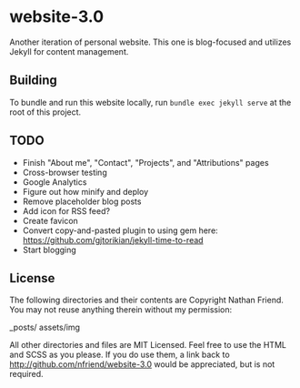 # website-3.0

Another iteration of personal website.  This one is blog-focused and utilizes Jekyll for content management.

## Building

To bundle and run this website locally, run `bundle exec jekyll serve` at the root of this project.

## TODO

- Finish "About me", "Contact", "Projects", and "Attributions" pages
- Cross-browser testing
- Google Analytics
- Figure out how minify and deploy
- Remove placeholder blog posts
- Add icon for RSS feed?
- Create favicon
- Convert copy-and-pasted plugin to using gem here: https://github.com/gjtorikian/jekyll-time-to-read
- Start blogging

## License

The following directories and their contents are Copyright Nathan Friend. You may not reuse anything therein without my permission:

_posts/
assets/img

All other directories and files are MIT Licensed. Feel free to use the HTML and SCSS as you please. If you do use them, a link back to http://github.com/nfriend/website-3.0 would be appreciated, but is not required.

